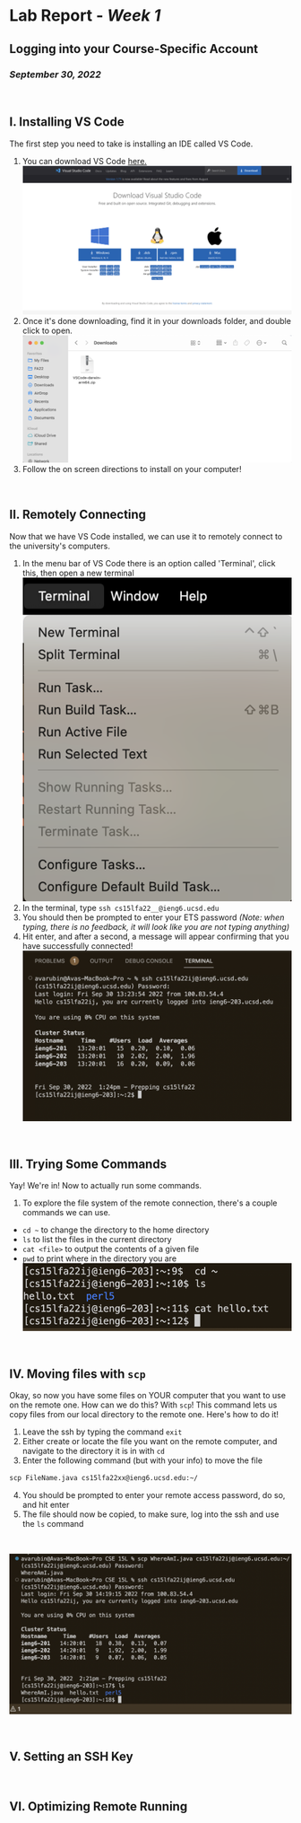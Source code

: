 # Lab Report - *Week 1*
## Logging into your Course-Specific Account 
### *September 30, 2022*
&nbsp;

## **I. Installing VS Code**
The first step you need to take is installing an IDE called VS Code. 
1. You can download VS Code [here.](https://code.visualstudio.com/download)
![Image](VSCodeDownload.png)
2. Once it's done downloading, find it in your downloads folder, and double click to open.
![Image](VSCodePackage.png)
3. Follow the on screen directions to install on your computer!

&nbsp;

## **II. Remotely Connecting**
Now that we have VS Code installed, we can use it to remotely connect to the university's computers.
1. In the menu bar of VS Code there is an option called 'Terminal', click this, then open a new terminal
![Image](TerminalWindow.png)
2. In the terminal, type `ssh cs15lfa22__@ieng6.ucsd.edu`
3. You should then be prompted to enter your ETS password *(Note: when typing, there is no feedback, it will look like you are not typing anything)*
4. Hit enter, and after a second, a message will appear confirming that you have successfully connected!
![Image](LoggingInSSH.png)

&nbsp;

## **III. Trying Some Commands**
Yay! We're in! Now to actually run some commands.
1. To explore the file system of the remote connection, there's a couple commands we can use.

+ `cd ~` to change the directory to the home directory
+ `ls` to list the files in the current directory
+ `cat <file>` to output the contents of a given file
+ `pwd` to print where in the directory you are
![Image](Commands.png)

&nbsp;

## **IV. Moving files with `scp`**
Okay, so now you have some files on YOUR computer that you want to use on the remote one. How can we do this? With `scp`! This command lets us copy files from our local directory to the remote one. Here's how to do it!
1. Leave the ssh by typing the command `exit`
2. Either create or locate the file you want on the remote computer, and navigate to the directory it is in with `cd`
3. Enter the following command (but with your info) to move the file
```diff
scp FileName.java cs15lfa22xx@ieng6.ucsd.edu:~/
```
4. You should be prompted to enter your remote access password, do so, and hit enter
5. The file should now be copied, to make sure, log into the ssh and use the `ls` command

&nbsp;

![Image](SCP.png)

&nbsp;

## **V. Setting an SSH Key**

&nbsp;

## **VI. Optimizing Remote Running**

&nbsp;
